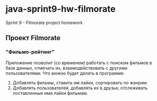 # java-sprint9-hw-filmorate
Sprint 9 - Filmorate project homework
## Проект Filmorate

### "Фильмо-рейтинг"
Приложение позволит (со временем) работать с поиском фильмов в базе данных, отмечать их, взаимодействовать с другими пользователями.
Что можно будет делать в программе:
1. Добавлять фильмы, ставить им лайки, сортировать по жанрам.
2. Добавлять пользователей, добавлять их в друзья, отслеживать поставленные ими лайки фильмам. 